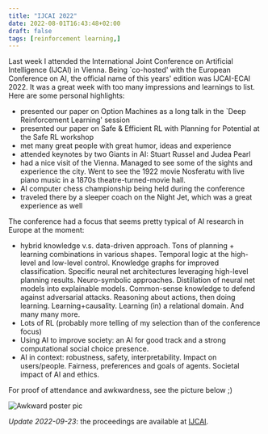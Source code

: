 ```yaml
---
title: "IJCAI 2022"
date: 2022-08-01T16:43:48+02:00
draft: false
tags: [reinforcement learning,]
---
```


Last week I attended the International Joint Conference on Artificial
Intelligence (IJCAI) in Vienna.  Being `co-hosted' with the European Conference
on AI, the official name of this years' edition was IJCAI-ECAI 2022.
It was a great week with too many impressions and learnings to list.
Here are some personal highlights:

* presented our paper on Option Machines as a long talk in the `Deep
  Reinforcement Learning' session
* presented our paper on Safe & Efficient RL with Planning for Potential at the
  Safe RL workshop
* met many great people with great humor, ideas and experience
* attended keynotes by two Giants in AI: Stuart Russel and Judea Pearl
* had a nice visit of the Vienna. Managed to see some of the sights and experience the city.
  Went to see the 1922 movie Nosferatu with live piano music in a 1870s theatre-turned-movie hall.
* AI computer chess championship being held during the conference 
* traveled there by a sleeper coach on the Night Jet, which was a great experience as well

The conference had a focus that seems pretty typical of AI research in Europe at the moment:
* hybrid knowledge v.s. data-driven approach. Tons of planning + learning combinations in various shapes.
  Temporal logic at the high-level and low-level control. Knowledge graphs for improved classification.
  Specific neural net architectures leveraging high-level planning results. Neuro-symbolic approaches.
  Distillation of neural net models into explainable models. Common-sense knowledge to defend against adversarial attacks.
  Reasoning about actions, then doing learning. Learning+causality. Learning (in) a relational domain. And many many more.
* Lots of RL (probably more telling of my selection than of the conference
  focus)
* Using AI to improve society: an AI for good track and a strong computational
  social choice presence.
* AI in context: robustness, safety, interpretability. Impact on users/people.
  Fairness, preferences and goals of agents. Societal impact of AI and ethics.

For proof of attendance and awkwardness, see the picture below ;)

![Awkward poster pic](/imgs/ijcai2022/poster.jpg)

*Update 2022-09-23*: the proceedings are available at [IJCAI](https://www.ijcai.org/proceedings/2022/403).

